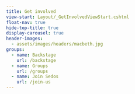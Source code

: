 ```yaml
---
title: Get involved
view-start: Layout/_GetInvolvedViewStart.cshtml
float-nav: true
hide-top-title: true
display-carousel: true
header-images:
  - assets/images/headers/macbeth.jpg
groups:
  - name: Backstage
    url: /backstage
  - name: Groups
    url: /groups
  - name: Join Sedos
    url: /join-us
---
```

